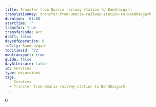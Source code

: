```yaml
---
title: Transfer from Umaria railway station to Bandhavgarh
translationKey: transfer-from-umaria-railway-station-to-bandhavgarh
duration: '01:00'
startTime: ''
transfer: true
transferCode: Arr
draft: false
daysOfOperation: 0
toCity: Bandhavgarh
toCitiesId: '22'
owntransport: true
guide: false
dayAtLeisure: false
id: services
type: excursions
tags:
  - Services
  - Transfer from Umaria railway station to Bandhavgarh
---
```

0